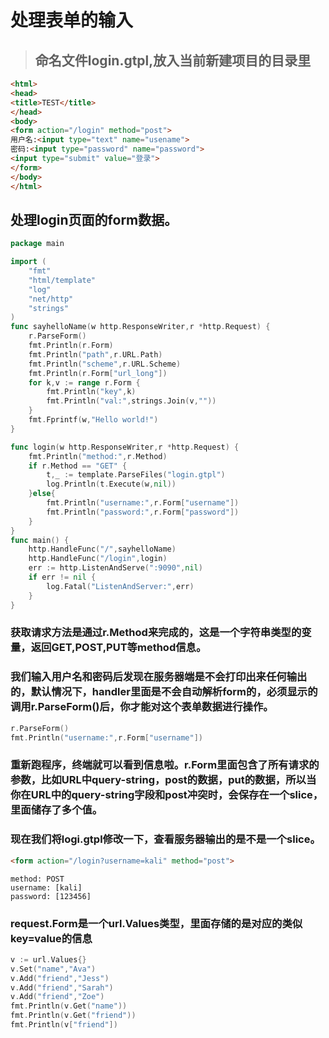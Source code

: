 # 处理表单的输入
> ## 命名文件login.gtpl,放入当前新建项目的目录里
```html
<html>
<head>
<title>TEST</title>
</head>
<body>
<form action="/login" method="post">
用户名:<input type="text" name="usename">
密码:<input type="password" name="password">
<input type="submit" value="登录">
</form>
</body>
</html>
```
## 处理login页面的form数据。
```go
package main

import (
	"fmt"
	"html/template"
	"log"
	"net/http"
	"strings"
)
func sayhelloName(w http.ResponseWriter,r *http.Request) {
	r.ParseForm()
	fmt.Println(r.Form)
	fmt.Println("path",r.URL.Path)
	fmt.Println("scheme",r.URL.Scheme)
	fmt.Println(r.Form["url_long"])
	for k,v := range r.Form {
		fmt.Println("key",k)
		fmt.Println("val:",strings.Join(v,""))
	}
	fmt.Fprintf(w,"Hello world!")
}

func login(w http.ResponseWriter,r *http.Request) {
	fmt.Println("method:",r.Method)
	if r.Method == "GET" {
		t,_ := template.ParseFiles("login.gtpl")
		log.Println(t.Execute(w,nil))
	}else{
		fmt.Println("username:",r.Form["username"])
		fmt.Println("password:",r.Form["password"])
	}
}
func main() {
	http.HandleFunc("/",sayhelloName)
	http.HandleFunc("/login",login)
	err := http.ListenAndServe(":9090",nil)
	if err != nil {
		log.Fatal("ListenAndServer:",err)
	}
}
```
### 获取请求方法是通过r.Method来完成的，这是一个字符串类型的变量，返回GET,POST,PUT等method信息。
### 我们输入用户名和密码后发现在服务器端是不会打印出来任何输出的，默认情况下，handler里面是不会自动解析form的，必须显示的调用r.ParseForm()后，你才能对这个表单数据进行操作。
```go
r.ParseForm()
fmt.Println("username:",r.Form["username"])
```
### 重新跑程序，终端就可以看到信息啦。r.Form里面包含了所有请求的参数，比如URL中query-string，post的数据，put的数据，所以当你在URL中的query-string字段和post冲突时，会保存在一个slice，里面储存了多个值。
### 现在我们将logi.gtpl修改一下，查看服务器输出的是不是一个slice。
```html
<form action="/login?username=kali" method="post">
```
```
method: POST
username: [kali]
password: [123456]
```
### request.Form是一个url.Values类型，里面存储的是对应的类似key=value的信息
```go
v := url.Values{}
v.Set("name","Ava")
v.Add("friend","Jess")
v.Add("friend","Sarah")
v.Add("friend","Zoe")
fmt.Println(v.Get("name"))
fmt.Println(v.Get("friend"))
fmt.Println(v["friend"])
```